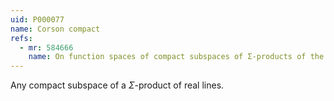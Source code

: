 ```yaml
---
uid: P000077
name: Corson compact
refs:
  - mr: 584666
    name: On function spaces of compact subspaces of Σ-products of the real line.
---
```

Any compact subspace of a $\Sigma$-product of real lines.
